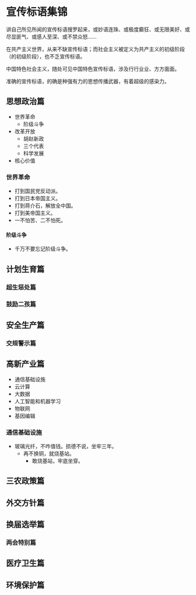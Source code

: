 # 宣传标语集锦 #

讲自己所见所闻的宣传标语搜罗起来，或妙语连珠、或极度癫狂、或无限美好、或尽显匪气、或感人至深、或不禁众怒……

在共产主义世界，从来不缺宣传标语；而社会主义被定义为共产主义的初级阶段（的初级阶段），也不乏宣传标语。

中国特色社会主义，随处可见中国特色宣传标语，涉及行行业业、方方面面。

准确的宣传标语，的确是种强有力的思想传播武器，有着超级的感染力。

## 思想政治篇 ##

- 世界革命
  - 阶级斗争
- 改革开放
  - 胡赵新政
  - 三个代表
  - 科学发展
- 核心价值

### 世界革命 ###

- 打到国民党反动派。
- 打到日本帝国主义。
- 打到蒋介石，解放全中国。
- 打到美帝国主义。
- 一不怕苦、二不怕死。

#### 阶级斗争 ####

- 千万不要忘记阶级斗争。

## 计划生育篇 ##

### 超生惩处篇 ###

### 鼓励二孩篇 ###

## 安全生产篇 ##

### 交规警示篇 ###

## 高新产业篇 ##

- 通信基础设施
- 云计算
- 大数据
- 人工智能和机器学习
- 物联网
- 基因编辑

### 通信基础设施 ###
- 玻璃光纤，不咋值钱。损德不说，坐牢三年。
  - 再不换铜，就烧基站。
    - 敢烧基站，牢底坐穿。

## 三农政策篇 ##

## 外交方针篇 ##

## 换届选举篇 ##

### 两会特别篇 ###

## 医疗卫生篇 ##

## 环境保护篇 ##
